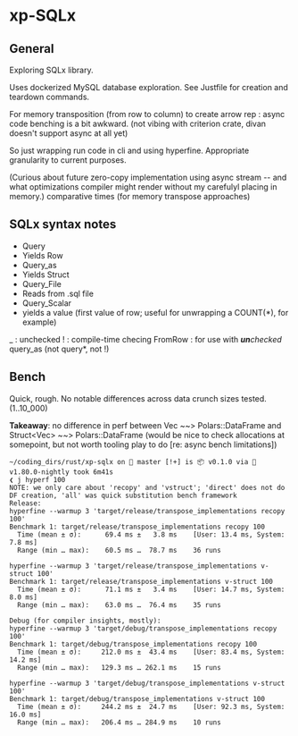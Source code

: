 # xp-SQLx


## General
Exploring SQLx library.

Uses dockerized MySQL database exploration.
See Justfile for creation and teardown commands.

For memory transposition (from row to column) to create arrow rep :
async code benching is a bit awkward.  (not vibing with criterion crate, divan doesn't support async at all yet)

So just wrapping run code in cli and using hyperfine.  Appropriate granularity to current purposes.

(Curious about future zero-copy implementation using async stream -- and what optimizations compiler might render without my carefulyl placing in memory.)
comparative times (for memory transpose approaches)



## SQLx syntax notes
- Query
 - Yields Row
- Query_as
 - Yields Struct
- Query_File
 - Reads from .sql file
- Query_Scalar
 - yields a value (first value of row; useful for unwrapping a COUNT(*), for example)

_ : unchecked
! : compile-time checing
FromRow : for use with ***un**checked* query_as (not query*, not !)


## Bench
Quick, rough.  No notable differences across data crunch sizes tested. (1..10_000)

**Takeaway**: no difference in perf between Vec<Struct> ~~> Polars::DataFrame and Struct<Vec<Field>> ~~> Polars::DataFrame
(would be nice to check allocations at somepoint, but not worth tooling play to do [re: async bench limitations])

```shell
~/coding_dirs/rust/xp-sqlx on  master [!+] is 📦 v0.1.0 via 🦀 v1.80.0-nightly took 6m41s
❮ j hyperf 100
NOTE: we only care about 'recopy' and 'vstruct'; 'direct' does not do DF creation, 'all' was quick substitution bench framework
Release:
hyperfine --warmup 3 'target/release/transpose_implementations recopy 100'
Benchmark 1: target/release/transpose_implementations recopy 100
  Time (mean ± σ):      69.4 ms ±   3.8 ms    [User: 13.4 ms, System: 7.8 ms]
  Range (min … max):    60.5 ms …  78.7 ms    36 runs

hyperfine --warmup 3 'target/release/transpose_implementations v-struct 100'
Benchmark 1: target/release/transpose_implementations v-struct 100
  Time (mean ± σ):      71.1 ms ±   3.4 ms    [User: 14.7 ms, System: 8.0 ms]
  Range (min … max):    63.0 ms …  76.4 ms    35 runs

Debug (for compiler insights, mostly):
hyperfine --warmup 3 'target/debug/transpose_implementations recopy 100'
Benchmark 1: target/debug/transpose_implementations recopy 100
  Time (mean ± σ):     212.0 ms ±  43.4 ms    [User: 83.4 ms, System: 14.2 ms]
  Range (min … max):   129.3 ms … 262.1 ms    15 runs

hyperfine --warmup 3 'target/debug/transpose_implementations v-struct 100'
Benchmark 1: target/debug/transpose_implementations v-struct 100
  Time (mean ± σ):     244.2 ms ±  24.7 ms    [User: 92.3 ms, System: 16.0 ms]
  Range (min … max):   206.4 ms … 284.9 ms    10 runs
```
